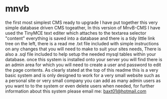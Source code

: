 # mnvb
the first most simplest CMS ready to upgrade
I have put together this very simple database driven CMS togeather,
In this version of MnvB-CMS I have used the TinyMCE text editer which attaches to the textarea selector "content" 
everything is saved into a database and there is a tidy little link tree on the left,
there is a read me .txt file included with simple instructions on any changes that you will need to make to suit your sites needs,
There is also a .sql file included to help setup the needed mysql tables within your database.
once this system is installed onto your server you will find there is an admin area for which you will need to create a user and password to edit the page contents.
As clearly stated at the top of this readme this is a very basic system and is only designed to work for a very small website such as a personal site or very small company you can add as many admin users as you want to to the system or even delete users when needed,
for further information about this system please email me: baxt01@hotmail.com
